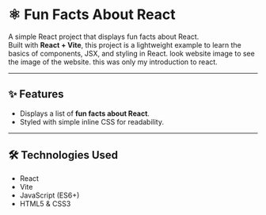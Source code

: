 # ⚛️ Fun Facts About React

A simple React project that displays fun facts about React.  
Built with **React + Vite**, this project is a lightweight example to learn the basics of components, JSX, and styling in React. look website image to see the image of the website. this was only my introduction to react. 

---

## ✨ Features
- Displays a list of **fun facts about React**.
- Styled with simple inline CSS for readability.

---

## 🛠️ Technologies Used
- React  
- Vite  
- JavaScript (ES6+)  
- HTML5 & CSS3  
